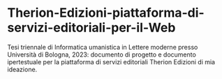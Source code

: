 # Therion-Edizioni-piattaforma-di-servizi-editoriali-per-il-Web
Tesi triennale di Informatica umanistica in Lettere moderne presso Università di Bologna, 2023: documento di progetto e documento ipertestuale per la piattaforma di servizi editoriali Therion Edizioni di mia ideazione.
